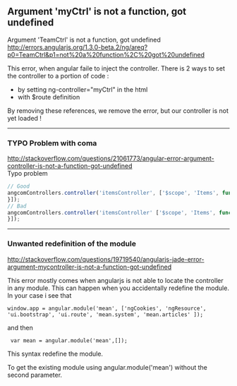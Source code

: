 ## Argument 'myCtrl' is not a function, got undefined    
> 
Argument 'TeamCtrl' is not a function, got undefined    
http://errors.angularjs.org/1.3.0-beta.2/ng/areq?p0=TeamCtrl&p1=not%20a%20function%2C%20got%20undefined

This error, when angular faile to inject the controller. 
There is 2 ways to set the controller to a portion of code : 
* by setting ng-controller="myCtrl" in the html 
* with $route definition 

By removing these references, we remove the error, but our controller is not yet loaded !

***
### TYPO Problem with coma    
http://stackoverflow.com/questions/21061773/angular-error-argument-controller-is-not-a-function-got-undefined    
Typo problem 
```` js
// Good
angcomControllers.controller('itemsController', ['$scope', 'Items', function($scope, Items){
}]);
// Bad
angcomControllers.controller('itemsController' ['$scope', 'Items', function($scope, Items){
}]);
````
***
### Unwanted redefinition of the module      

http://stackoverflow.com/questions/19719540/angularjs-jade-error-argument-mycontroller-is-not-a-function-got-undefined
  
This error mostly comes when angularjs is not able to locate the controller in any module. This can happen when you accidentally redefine the module. In your case i see that
````
window.app = angular.module('mean', ['ngCookies', 'ngResource', 'ui.bootstrap', 'ui.route', 'mean.system', 'mean.articles' ]);
````
and then

```` var mean = angular.module('mean',[]);````

This syntax redefine the module.

To get the existing module using angular.module('mean') without the second parameter.